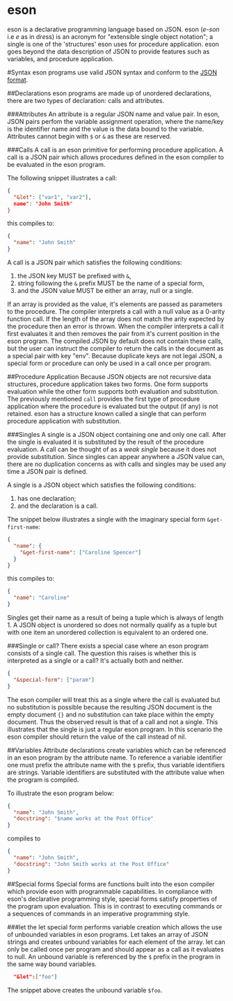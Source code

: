eson
===

eson is a declarative programming language based on JSON. eson (*e-son* i.e *e* as in dr*e*ss) is an acronym for "extensible single object notation"; a single is one of the 'structures' eson uses for procedure application. eson goes beyond the data description of JSON to provide features such as variables, and procedure application. 

#Syntax
eson programs use valid JSON syntax and conform to the [JSON format](http://json.org/).

##Declarations
eson programs are made up of unordered declarations, there are two types of declaration: calls and attributes.

###Attributes
An attribute is a regular JSON name and value pair. In eson, JSON pairs perfom the variable assignment operation, where the name/key is the identifier name and the value is the data bound to the variable. Attributes cannot begin with `$` or `&` as these are reserved.

###Calls
A call is an eson primitive for performing procedure application. A call is a JSON pair which allows procedures defined in the eson compiler to be evaluated in the eson program.

The following snippet illustrates a call:

```JSON
{
  "&let": ["var1", "var2"],
  name": "John Smith"
}
```

this compiles to:

```JSON
{
  "name": "John Smith"
}
```

A call is a JSON pair which satisfies the following conditions:

1. the JSON key MUST be prefixed with `&`,
1. string following the `&` prefix MUST be the name of a special form,
1. and the JSON value MUST be either an array, null or a single. 

If an array is provided as the value, it's elements are passed as parameters to the procedure. The compiler interprets a call with a null value as a 0-arity function call. If the length of the array does not match the arity expected by the procedure then an error is thrown.
When the compiler interprets a call it first evaluates it and then removes the pair from it's current position in the eson program. The compiled JSON by default does not contain these calls, but the user can instruct the compiler to return the calls in the document as a special pair with key "env". Because duplicate keys are not legal JSON, a special form or procedure can only be used in a call once per program.

##Procedure Application
Because JSON objects are not recursive data structures, procedure application takes two forms. One form supports evaluation while the other form supports both evaluation and substitution. The previously mentioned `call` provides the first type of procedure application where the procedure is evaluated but the output (if any) is not retained. eson has a structure known called a single that can perform procedure application with substitution.

###Singles
A single is a JSON object containing one and only one call. After the single is evaluated it is substituted by the result of the procedure evaluation. A call can be thought of as a *weak single* because it does not provide substitution. Since singles can appear anywhere a JSON value can, there are no duplication concerns as with calls and singles may be used any time a JSON pair is defined.

A single is a JSON object which satisfies the following conditions:

1. has one declaration;
1. and the declaration is a call.

The snippet below illustrates a single with the imaginary special form `&get-first-name`:

```JSON
{
  "name": {
    "&get-first-name": ["Caroline Spencer"]
  }
}
```

this compiles to:

```JSON
{
  "name": "Caroline"
}
```

Singles get their name as a result of being a tuple which is always of length 1. A JSON object is unordered so does not normally qualify as a tuple but with one item an unordered collection is equivalent to an ordered one.

###Single or call?
There exists a special case where an eson program consists of a single call. The question this raises is whether this is interpreted as a single or a call? It's actually both and neither.

```JSON
{
  "&special-form": ["param"]
}
```

The eson compiler will treat this as a single where the call is evaluated but no substitution is possible because the resulting JSON document is the empty document `{}` and no substitution can take place within the empty document. Thus the observed result is that of a call and not a single. This illustrates that the single is just a regular eson program. In this scenario the eson compiler should return the value of the call instead of nil.

##Variables
Attribute declarations create variables which can be referenced in an eson program by the attribute name. To reference a variable identifier one must prefix the attribute name with the `$` prefix, thus variable identifiers are strings. Variable identifiers are substituted with the attribute value when the program is compiled.

To illustrate the eson program below:

```JSON
{
  "name": "John Smith",
  "docstring": "$name works at the Post Office"
}
```

compiles to

```JSON
{
  "name": "John Smith",
  "docstring": "John Smith works at the Post Office"
}
```

##Special forms
Special forms are functions built into the eson compiler which provide eson with programmable capabilities. In compliance with eson's declarative programming style, special forms satisfy properties of the program upon evaluation. This is in contrast to executing commands or a sequences of commands in an imperative programming style.

###let
the let special form performs variable creation which allows the use of unbounded variables in eson programs. Let takes an array of JSON strings and creates unbound variables for each element of the array. let can only be called once per program and should appear as a call as it evaluates to null. An unbound variable is referenced by the `$` prefix in the program in the same way bound variables.

```JSON
  "&let":["foo"]
```

The snippet above creates the unbound variable `$foo`.
